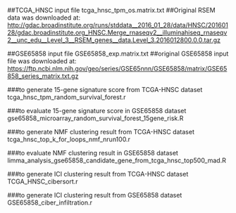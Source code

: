 ##TCGA_HNSC input file
tcga_hnsc_tpm_os.matrix.txt
##Original RSEM data was downloaded at:
http://gdac.broadinstitute.org/runs/stddata__2016_01_28/data/HNSC/20160128/gdac.broadinstitute.org_HNSC.Merge_rnaseqv2__illuminahiseq_rnaseqv2__unc_edu__Level_3__RSEM_genes__data.Level_3.2016012800.0.0.tar.gz


##GSE65858 input file
GSE65858_exp.matrix.txt
##original GSE65858 input file was downloaded at:
https://ftp.ncbi.nlm.nih.gov/geo/series/GSE65nnn/GSE65858/matrix/GSE65858_series_matrix.txt.gz


###to generate 15-gene signature score from TCGA-HNSC dataset
tcga_hnsc_tpm_random_survival_forest.r

###to evaluate 15-gene signature score in GSE65858 dataset
gse65858_microarray_random_survival_forest_15gene_risk.R

###to generate NMF clustering result from TCGA-HNSC dataset
tcga_hnsc_top_k_for_loops_nmf_nrun100.r

###to evaluate NMF clustering result in GSE65858 dataset
limma_analysis_gse65858_candidate_gene_from_tcga_hnsc_top500_mad.R

###to generate ICI clustering result from TCGA-HNSC dataset
TCGA_HNSC_cibersort.r

###to generate ICI clustering result from GSE65858 dataset
GSE65858_ciber_infiltration.r
